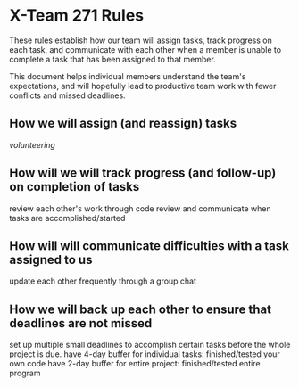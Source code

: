 # X-Team 271 Rules

These rules establish how our team will assign tasks,
track progress on each task, and communicate with each other 
when a member is unable to complete a task that has been assigned to that member.

This document helps individual members understand the team's expectations,
and will hopefully lead to productive team work with fewer conflicts
and missed deadlines.

## How we will assign (and reassign) tasks

_volunteering_ 

## How will we will track progress (and follow-up) on completion of tasks

review each other's work through code review and communicate when tasks are accomplished/started

## How will will communicate difficulties with a task assigned to us
update each other frequently through a group chat 

## How we will back up each other to ensure that deadlines are not missed
set up multiple small deadlines to accomplish certain tasks before the whole project is due. 
have 4-day buffer for individual tasks: finished/tested your own code
have 2-day buffer for entire project: finished/tested entire program






